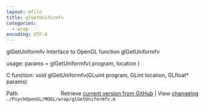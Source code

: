 ```yaml
---
layout: mfile
title: glGetUniformfv
categories:
  - wrap
encoding: UTF-8
---
```


glGetUniformfv  Interface to OpenGL function glGetUniformfv

usage:  params = glGetUniformfv\( program, location \)

C function:  void glGetUniformfv\(GLuint program, GLint location, GLfloat\* params\)


<div class="code_header" style="text-align:right;">
  <span style="float:left;">Path&nbsp;&nbsp;</span> <span class="counter">Retrieve <a href=
  "https://raw.github.com/Psychtoolbox-3/Psychtoolbox-3/beta/./PsychOpenGL/MOGL/wrap/glGetUniformfv.m">current version from GitHub</a> | View <a href=
  "https://github.com/Psychtoolbox-3/Psychtoolbox-3/commits/beta/./PsychOpenGL/MOGL/wrap/glGetUniformfv.m">changelog</a></span>
</div>
<div class="code">
  <code>./PsychOpenGL/MOGL/wrap/glGetUniformfv.m</code>
</div>
